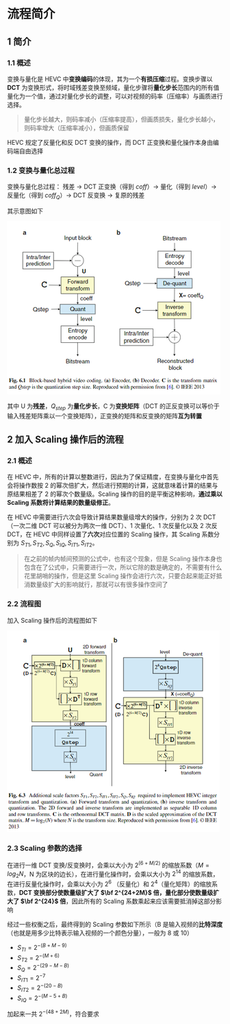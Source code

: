 # 流程简介

## 1 简介

### 1.1 概述

变换与量化是 HEVC 中**变换编码**的体现，其为一个**有损压缩**过程。变换步骤以 **DCT** 为变换形式，将时域残差变换至频域，量化步骤将**量化步长**范围内的所有值量化为一个值，通过对量化步长的调整，可以对视频的码率（压缩率）与画质进行选择。

> 量化步长越大，则码率减小（压缩率提高），但画质损失，量化步长越小，则码率增大（压缩率减小），但画质保留

HEVC 规定了反量化和反 DCT 变换的操作，而 DCT 正变换和量化操作本身由编码端自由选择

### 1.2 变换与量化总过程

变换与量化总过程： 残差 → DCT 正变换（得到 $coff$）→ 量化（得到 $level$）→ 反量化（得到 $coff_Q$）→ DCT 反变换 → 复原的残差

其示意图如下

![流程简介_2676](markdown_images/%E6%B5%81%E7%A8%8B%E7%AE%80%E4%BB%8B_2676.png)

其中 U 为**残差**，$Q_{step}$ 为**量化步长**，C 为**变换矩阵**（DCT 的正反变换可以等价于输入残差矩阵乘以一个变换矩阵），正变换的矩阵和反变换的矩阵**互为转置**

## 2 加入 Scaling 操作后的流程

### 2.1 概述

在 HEVC 中，所有的计算以整数进行，因此为了保证精度，在变换与量化中首先会将操作数按 2 的幂次倍扩大，然后进行预期的计算，这就意味着计算的结果与原结果相差了 2 的幂次个数量级。Scaling 操作的目的是平衡这种影响，**通过乘以 Scaling 系数将计算结果的数量级修正**。

在 HEVC 中需要进行六次会导致计算结果数量级增大的操作，分别为 2 次 DCT（一次二维 DCT 可以被分为两次一维 DCT）、1 次量化、1 次反量化以及 2 次反 DCT，在 HEVC 中同样设置了**六次**对应位置的 Scaling 操作，其 Scaling 系数分别为 $S_{T1},S_{T2},S_Q,S_{IQ},S_{IT1},S_{IT2}$。

> 在之前的帧内帧间预测的公式中，也有这个现象，但是 Scaling 操作本身也包含在了公式中，只需要进行一次，所以它除的数是确定的，不需要有什么花里胡哨的操作，但是这里 Scaling 操作会进行六次，只要合起来能正好抵消数量级扩大的影响就行，那就可以有很多操作空间了

### 2.2 流程图

加入 Scaling 操作后的流程图如下

![流程简介_4540](markdown_images/%E6%B5%81%E7%A8%8B%E7%AE%80%E4%BB%8B_4540.png)

### 2.3 Scaling 参数的选择

在进行一维 DCT 变换/反变换时，会乘以大小为 $2^{(6+M/2)}$ 的缩放系数（$M=log_2{N}$，N 为区块的边长），在进行量化操作时，会乘以大小为 $2^{14}$ 的缩放系数，在进行反量化操作时，会乘以大小为 $2^6$ （反量化）和 $2^4$（量化矩阵）的缩放系数，**DCT 变换部分使数量级扩大了 $\bf 2^{24+2M}$ 倍，量化部分使数量级扩大了 $\bf 2^{24}$ 倍**，因此所有的 Scaling 系数乘起来应该需要抵消掉这部分影响

经过一些权衡之后，最终得到的 Scaling 参数如下所示（B 是输入视频的**比特深度**（也就是用多少比特表示输入视频的一个颜色分量），一般为 8 或 10）

- $S_{TI}=2^{-(B+M-9)}$
- $S_{T2}=2^{-(M+6)}$
- $S_Q=2^{-(29-M-B)}$
- $S_{IT1}=2^{-7}$
- $S_{IT2}=2^{-(20-B)}$
- $S_{IQ}=2^{-(M-5+B)}$

加起来一共 $2^{-(48+2M)}$，符合要求
